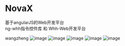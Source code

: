 # NovaX
基于angularJS的Web开发平台  
ng-whh指令控件库 和 Whh-Web开发平台

wangzheng
![image](https://github.com/wzfzlw/NovaX/blob/master/screenshots/Snip20160428_5.png)
![image](https://github.com/wzfzlw/NovaX/blob/master/screenshots/Snip20160428_8.png)
![image](https://github.com/wzfzlw/NovaX/blob/master/screenshots/Snip20160428_2.png)
![image](https://github.com/wzfzlw/NovaX/blob/master/screenshots/Snip20160428_3.png)
![image](https://github.com/wzfzlw/NovaX/blob/master/screenshots/Snip20160428_4.png)

